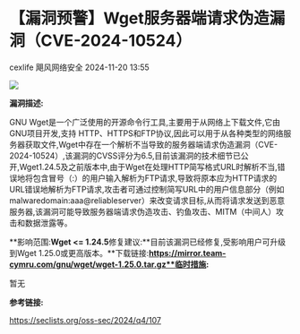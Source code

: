 #  【漏洞预警】Wget服务器端请求伪造漏洞（CVE-2024-10524）   
cexlife  飓风网络安全   2024-11-20 13:55  
  
![](https://mmbiz.qpic.cn/mmbiz_png/ibhQpAia4xu00o77A2Gic0YWicK9ykm7WlgpZecibXHAFbnkd2JejBBYnk1K1HxfB0M4W59wevopS50MEHEaOlyiaCsA/640?wx_fmt=png&from=appmsg "")  
  
**漏洞描述:**  
  
GNU Wget是一个广泛使用的开源命令行工具,主要用于从网络上下载文件,它由GNU项目开发,支持 HTTP、HTTPS和FTP协议,因此可以用于从各种类型的网络服务器获取文件,Wget中存在一个解析不当导致的服务器端请求伪造漏洞（CVE-2024-10524）,该漏洞的CVSS评分为6.5,目前该漏洞的技术细节已公开,Wget1.24.5及之前版本中,由于Wget在处理HTTP简写格式URL时解析不当,错误地将包含冒号（:）的用户输入解析为FTP请求,导致将原本应为HTTP请求的URL错误地解析为FTP请求,攻击者可通过控制简写URL中的用户信息部分（例如malwaredomain:aaa@reliableserver）来改变请求目标,从而将请求发送到恶意服务器,该漏洞可能导致服务器端请求伪造攻击、钓鱼攻击、MITM（中间人）攻击和数据泄露等。  
  
**影响范围:**Wget <= 1.24.5**修复建议:**目前该漏洞已经修复,受影响用户可升级到Wget 1.25.0或更高版本。**下载链接:**https://mirror.team-cymru.com/gnu/wget/wget-1.25.0.tar.gz**临时措施:**  
  
暂无  
  
**参考链接:**  
  
https://seclists.org/oss-sec/2024/q4/107  
  
